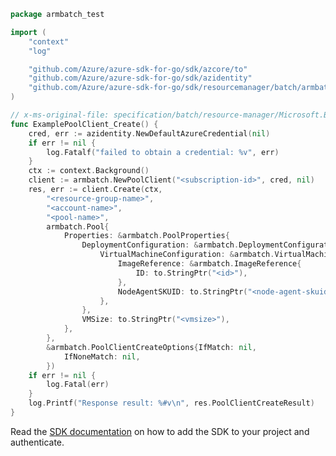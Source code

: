 ```go
package armbatch_test

import (
	"context"
	"log"

	"github.com/Azure/azure-sdk-for-go/sdk/azcore/to"
	"github.com/Azure/azure-sdk-for-go/sdk/azidentity"
	"github.com/Azure/azure-sdk-for-go/sdk/resourcemanager/batch/armbatch"
)

// x-ms-original-file: specification/batch/resource-manager/Microsoft.Batch/stable/2021-06-01/examples/PoolCreate_SharedImageGallery.json
func ExamplePoolClient_Create() {
	cred, err := azidentity.NewDefaultAzureCredential(nil)
	if err != nil {
		log.Fatalf("failed to obtain a credential: %v", err)
	}
	ctx := context.Background()
	client := armbatch.NewPoolClient("<subscription-id>", cred, nil)
	res, err := client.Create(ctx,
		"<resource-group-name>",
		"<account-name>",
		"<pool-name>",
		armbatch.Pool{
			Properties: &armbatch.PoolProperties{
				DeploymentConfiguration: &armbatch.DeploymentConfiguration{
					VirtualMachineConfiguration: &armbatch.VirtualMachineConfiguration{
						ImageReference: &armbatch.ImageReference{
							ID: to.StringPtr("<id>"),
						},
						NodeAgentSKUID: to.StringPtr("<node-agent-skuid>"),
					},
				},
				VMSize: to.StringPtr("<vmsize>"),
			},
		},
		&armbatch.PoolClientCreateOptions{IfMatch: nil,
			IfNoneMatch: nil,
		})
	if err != nil {
		log.Fatal(err)
	}
	log.Printf("Response result: %#v\n", res.PoolClientCreateResult)
}
```

Read the [SDK documentation](https://github.com/Azure/azure-sdk-for-go/blob/sdk%2Fresourcemanager%2Fbatch%2Farmbatch%2Fv0.2.0/sdk/resourcemanager/batch/armbatch/README.md) on how to add the SDK to your project and authenticate.
